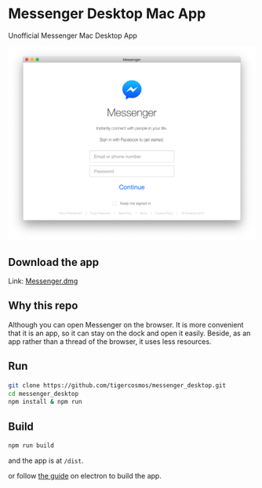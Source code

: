 # Messenger Desktop Mac App

Unofficial Messenger Mac Desktop App

![](https://raw.githubusercontent.com/tigercosmos/messenger_desktop/master/demo.png)

## Download the app

Link: [Messenger.dmg](https://github.com/tigercosmos/messenger_desktop/releases/download/1.0.0/Messenger-1.0.0.dmg)

## Why this repo

Although you can open Messenger on the browser. It is more convenient that it is an app, so it can stay on the dock and open it easily. Beside, as an app rather than a thread of the browser, it uses less resources.

## Run

```sh
git clone https://github.com/tigercosmos/messenger_desktop.git
cd messenger_desktop
npm install & npm run
```

## Build

```sh
npm run build
```

and the app is at `/dist`.

or follow [the guide](https://electronjs.org/docs/tutorial/application-distribution) on electron to build the app.
